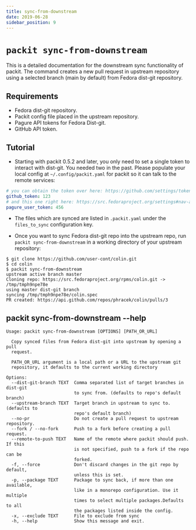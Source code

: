 ```yaml
---
title: sync-from-downstream
date: 2019-06-28
sidebar_position: 9
---
```


# `packit sync-from-downstream`

This is a detailed documentation for the downstream sync functionality of packit. The
command creates a new pull request in upstream repository using a
selected branch (main by default) from Fedora dist-git repository.

## Requirements

* Fedora dist-git repository.
* Packit config file placed in the upstream repository.
* Pagure API tokens for Fedora Dist-git.
* GitHub API token.

## Tutorial

* Starting with packit 0.5.2 and later, you only need to set a single token to
  interact with dist-git. You needed two in the past. Please populate your
  local config at `~/.config/packit.yaml` for packit so it can talk to the
  remote services:

```yaml
# you can obtain the token over here: https://github.com/settings/tokens
github_token: 123
# and this one right here: https://src.fedoraproject.org/settings#nav-api-tab
pagure_user_token: 456
```

* The files which are synced are listed in `.packit.yaml` under the `files_to_sync` configuration key.

* Once you want to sync Fedora dist-git repo into the upstream repo,
  run `packit sync-from-downstream` in a working directory of your upstream
  repository:

```
$ git clone https://github.com/user-cont/colin.git
$ cd colin
$ packit sync-from-downstream
upstream active branch master
Cloning repo: https://src.fedoraproject.org/rpms/colin.git -> /tmp/tmph9npe78e
using master dist-git branch
syncing /tmp/tmph9npe78e/colin.spec
PR created: https://api.github.com/repos/phracek/colin/pulls/3
```

## packit sync-from-downstream --help

    Usage: packit sync-from-downstream [OPTIONS] [PATH_OR_URL]
    
      Copy synced files from Fedora dist-git into upstream by opening a pull
      request.
    
      PATH_OR_URL argument is a local path or a URL to the upstream git
      repository, it defaults to the current working directory
    
    Options:
      --dist-git-branch TEXT  Comma separated list of target branches in dist-git
                              to sync from. (defaults to repo's default branch)
      --upstream-branch TEXT  Target branch in upstream to sync to. (defaults to
                              repo's default branch)
      --no-pr                 Do not create a pull request to upstream repository.
      --fork / --no-fork      Push to a fork before creating a pull request.
      --remote-to-push TEXT   Name of the remote where packit should push. If this
                              is not specified, push to a fork if the repo can be
                              forked.
      -f, --force             Don't discard changes in the git repo by default,
                              unless this is set.
      -p, --package TEXT      Package to sync back, if more than one available,
                              like in a monorepo configuration. Use it multiple
                              times to select multiple packages.Defaults to all
                              the packages listed inside the config.
      -x, --exclude TEXT      File to exclude from sync
      -h, --help              Show this message and exit.

